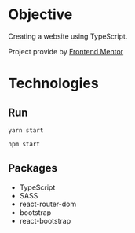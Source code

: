 # Objective

Creating a website using TypeScript.

Project provide by [Frontend Mentor](https://www.frontendmentor.io/challenges/art-gallery-website-yVdrZlxyA)

# Technologies

## Run
`yarn start`

`npm start`

## Packages
- TypeScript
- SASS
- react-router-dom
- bootstrap
- react-bootstrap